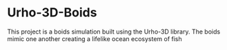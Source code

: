 # Urho-3D-Boids
This project is a boids simulation built using the Urho-3D library. The boids mimic one another creating a lifelike ocean ecosystem of fish

